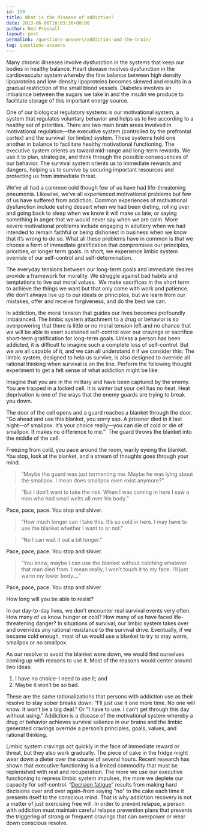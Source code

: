```yaml
---
id: 150
title: What is the disease of addiction?
date: 2013-06-06T16:03:36+00:00
author: Ned Presnall
layout: post
permalink: /questions-answers/addiction-and-the-brain/
tag: questions-answers
---
```

Many chronic illnesses involve dysfunction in the systems that keep our bodies in healthy balance. Heart disease involves dysfunction in the cardiovascular system whereby the fine balance between high density lipoproteins and low-density lipoproteins becomes skewed and results in a gradual restriction of the small blood vessels. Diabetes involves an imbalance between the sugars we take in and the insulin we produce to facilitate storage of this important energy source. <!--more-->

One of our biological regulatory systems is our motivational system, a system that regulates voluntary behavior and helps us to live according to a healthy set of priorities. There are two main brain areas involved in motivational regulation—the executive system (controlled by the prefrontal cortex) and the survival  (or limbic) system. These systems hold one another in balance to facilitate healthy motivational functioning. The executive system orients us toward mid-range and long-term rewards. We use it to plan, strategize, and think through the possible consequences of our behavior. The survival system orients us to immediate rewards and dangers, helping us to survive by securing important resources and protecting us from immediate threat.

We’ve all had a common cold though few of us have had life-threatening pneumonia. Likewise, we’ve all experienced motivational problems but few of us have suffered from addiction. Common experiences of motivational dysfunction include eating dessert when we had been dieting, rolling over and going back to sleep when we know it will make us late, or saying something in anger that we would never say when we are calm. More severe motivational problems include engaging in adultery when we had intended to remain faithful or being dishonest in business when we know that it’s wrong to do so. What all these problems have in common is that we choose a form of immediate gratification that compromises our principles, priorities, or longer term goals. In short, we experience limbic system override of our self-control and self-determination.

The everyday tensions between our long-term goals and immediate desires provide a framework for morality. We struggle against bad habits and temptations to live out moral values.  We make sacrifices in the short term to achieve the things we want but that only come with work and patience. We don’t always live up to our ideals or principles, but we learn from our mistakes, offer and receive forgiveness, and do the best we can.

In addiction, the moral tension that guides our lives becomes profoundly imbalanced. The limbic system attachment to a drug or behavior is so overpowering that there is little or no moral tension left and no chance that we will be able to exert sustained self-control over our cravings or sacrifice short-term gratification for long-term goals. Unless a person has been addicted, it is difficult to imagine such a complete loss of self-control. But we are all capable of it, and we can all understand it if we consider this: The limbic system, designed to help us survive, is also designed to override all rational thinking when survival is on the line. Perform the following thought experiment to get a felt sense of what addiction might be like:

Imagine that you are in the military and have been captured by the enemy. You are trapped in a locked cell. It is winter but your cell has no heat. Heat deprivation is one of the ways that the enemy guards are trying to break you down.

The door of the cell opens and a guard reaches a blanket through the door. “Go ahead and use this blanket, you sorry sap. A prisoner died in it last night—of smallpox. It’s your choice really—you can die of cold or die of smallpox. It makes no difference to me.”  The guard throws the blanket into the middle of the cell.

Freezing from cold, you pace around the room, warily eyeing the blanket. You stop, look at the blanket, and a stream of thoughts goes through your mind.

> “Maybe the guard was just tormenting me. Maybe he was lying about the smallpox. I mean does smallpox even exist anymore?”

> “But I don’t want to take the risk. When I was coming in here I saw a man who had small welts all over his body.”

Pace, pace, pace. You stop and shiver.

> “How much longer can I take this. It’s so cold in here. I may have to use the blanket whether I want to or not.”

>“No I can wait it out a bit longer.”

Pace, pace, pace. You stop and shiver.

> “You know, maybe I can use the blanket without catching whatever that man died from. I mean really, I won’t touch it to my face. I’ll just warm my lower body….”

Pace, pace, pace. You stop and shiver.

How long will you be able to resist?

In our day-to-day lives, we don’t encounter real survival events very often. How many of us know hunger or cold? How many of us have faced life-threatening danger? In situations of survival, our limbic system takes over and overrides any rational resistance to the survival drive. Eventually, if we became cold enough, most of us would use a blanket to try to stay warm, smallpox or no smallpox.

As our resolve to avoid the blanket wore down, we would find ourselves coming up with reasons to use it. Most of the reasons would center around two ideas: 

1. I have no choice&#8211;I need to use it; and
2. Maybe it won’t be so bad. 

These are the same rationalizations that persons with addiction use as their resolve to stay sober breaks down: “I’ll just use it one more time. No one will know. It won’t be a big deal.” Or “I have to use. I can’t get through this day without using.” Addiction is a disease of the motivational system whereby a drug or behavior achieves survival salience in our brains and the limbic generated cravings override a person’s principles, goals, values, and rational thinking.

Limbic system cravings act quickly in the face of immediate reward or threat, but they also work gradually. The piece of cake in the fridge might wear down a dieter over the course of several hours. Recent research has shown that executive functioning is a limited commodity that must be replenished with rest and recuperation. The more we use our executive functioning to repress limbic system impulses, the more we deplete our capacity for self-control. “[Decision fatigue](http://www.nytimes.com/2011/08/21/magazine/do-you-suffer-from-decision-fatigue.html?pagewanted=all&_r=0)” results from making hard decisions over and over again&#8211;from saying "no" to the cake each time it presents itself to the conscious mind. That is why addiction recovery is not a matter of just exercising free will. In order to prevent relapse, a person with addiction must maintain careful relapse prevention plans that prevents the triggering of strong or frequent cravings that can overpower or wear down conscious resolve.